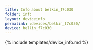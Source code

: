 ```yaml
---
title: Info about belkin_f7c030
folder: info
layout: deviceinfo
permalink: /devices/belkin_f7c030/
device: belkin_f7c030
---
```

{% include templates/device_info.md %}
